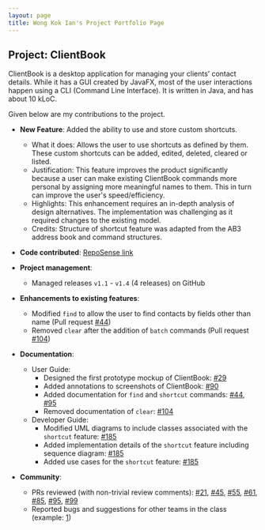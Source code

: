 ```yaml
---
layout: page
title: Wong Kok Ian's Project Portfolio Page
---
```


## Project: ClientBook

ClientBook is a desktop application for managing your clients’ contact details. While it has a GUI created by JavaFX, most of the user interactions happen using a CLI (Command Line Interface). It is written in Java, and has about 10 kLoC.

Given below are my contributions to the project.

* **New Feature**: Added the ability to use and store custom shortcuts.
    * What it does: Allows the user to use shortcuts as defined by them. These custom shortcuts can be added, edited, deleted, cleared or listed.
    * Justification: This feature improves the product significantly because a user can make existing ClientBook commands more personal by assigning more meaningful names to them. This in turn can improve the user's speed/efficiency.
    * Highlights: This enhancement requires an in-depth analysis of design alternatives. The implementation was challenging as it required changes to the existing model.
    * Credits: Structure of shortcut feature was adapted from the AB3 address book and command structures.

* **Code contributed**: [RepoSense link](https://nus-cs2103-ay2021s2.github.io/tp-dashboard/?search=&sort=groupTitle&sortWithin=title&since=&timeframe=commit&mergegroup=&groupSelect=groupByRepos&breakdown=false&tabOpen=true&tabType=authorship&tabAuthor=wongkokian&tabRepo=AY2021S2-CS2103T-W15-2%2Ftp%5Bmaster%5D&authorshipIsMergeGroup=false&authorshipFileTypes=docs~functional-code~test-code~other&authorshipIsBinaryFileTypeChecked=false)

* **Project management**:
    * Managed releases `v1.1` - `v1.4` (4 releases) on GitHub

* **Enhancements to existing features**:
    * Modified `find` to allow the user to find contacts by fields other than name (Pull request [\#44](https://github.com/AY2021S2-CS2103T-W15-2/tp/pull/44))
    * Removed `clear` after the addition of `batch` commands (Pull request [\#104](https://github.com/AY2021S2-CS2103T-W15-2/tp/pull/104))

* **Documentation**:
    * User Guide:
        * Designed the first prototype mockup of ClientBook: [\#29](https://github.com/AY2021S2-CS2103T-W15-2/tp/pull/29)
        * Added annotations to screenshots of ClientBook: [\#90](https://github.com/AY2021S2-CS2103T-W15-2/tp/pull/90)
        * Added documentation for `find` and `shortcut` commands: [\#44](https://github.com/AY2021S2-CS2103T-W15-2/tp/pull/44), [\#95](https://github.com/AY2021S2-CS2103T-W15-2/tp/pull/95)
        * Removed documentation of `clear`: [\#104](https://github.com/AY2021S2-CS2103T-W15-2/tp/pull/104)
    * Developer Guide:
        * Modified UML diagrams to include classes associated with the `shortcut` feature: [\#185](https://github.com/AY2021S2-CS2103T-W15-2/tp/pull/185)
        * Added implementation details of the `shortcut` feature including sequence diagram: [\#185](https://github.com/AY2021S2-CS2103T-W15-2/tp/pull/185)
        * Added use cases for the `shortcut` feature: [\#185](https://github.com/AY2021S2-CS2103T-W15-2/tp/pull/185)

* **Community**:
    * PRs reviewed (with non-trivial review comments): [\#21](https://github.com/AY2021S2-CS2103T-W15-2/tp/pull/21), [\#45](https://github.com/AY2021S2-CS2103T-W15-2/tp/pull/45), [\#55](https://github.com/AY2021S2-CS2103T-W15-2/tp/pull/55), [\#61](https://github.com/AY2021S2-CS2103T-W15-2/tp/pull/61), [\#85](https://github.com/AY2021S2-CS2103T-W15-2/tp/pull/85), [\#95](https://github.com/AY2021S2-CS2103T-W15-2/tp/pull/95), [\#99](https://github.com/AY2021S2-CS2103T-W15-2/tp/pull/99)
    * Reported bugs and suggestions for other teams in the class (example: [1](https://github.com/wongkokian/ped/issues))
    

